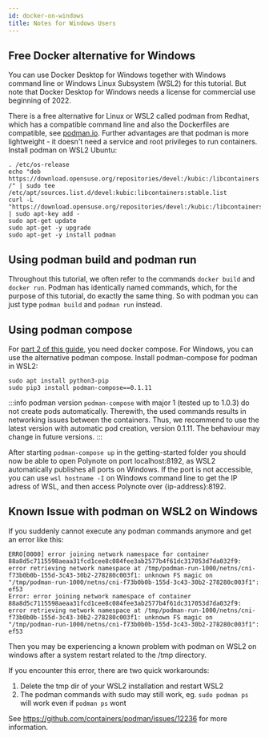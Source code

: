 ```yaml
---
id: docker-on-windows
title: Notes for Windows Users
---
```


## Free Docker alternative for Windows
You can use Docker Desktop for Windows together with Windows command line or Windows Linux Subsystem (WSL2) for this tutorial. But note that Docker Desktop for Windows needs a license for commercial use
beginning of 2022.

There is a free alternative for Linux or WSL2 called podman from Redhat, which has a compatible command line and also the Dockerfiles are compatible, see [podman.io](https://podman.io/).
Further advantages are that podman is more lightweight - it doesn't need a service and root privileges to run containers.
Install podman on WSL2 Ubuntu:

    . /etc/os-release
    echo "deb https://download.opensuse.org/repositories/devel:/kubic:/libcontainers:/stable/xUbuntu_${VERSION_ID}/ /" | sudo tee /etc/apt/sources.list.d/devel:kubic:libcontainers:stable.list
    curl -L "https://download.opensuse.org/repositories/devel:/kubic:/libcontainers:/stable/xUbuntu_${VERSION_ID}/Release.key" | sudo apt-key add -
    sudo apt-get update
    sudo apt-get -y upgrade
    sudo apt-get -y install podman

## Using podman build and podman run

Throughout this tutorial, we often refer to the commands `docker build` and `docker run`.
Podman has identically named commands, which, for the purpose of this tutorial, do exactly the same thing.
So with podman you can just type `podman build` and `podman run` instead.

## Using podman compose
For [part 2 of this guide](../part-2/delta-lake-format.md), you need docker compose.
For Windows, you can use the alternative podman compose.
Install podman-compose for podman in WSL2:

    sudo apt install python3-pip
    sudo pip3 install podman-compose==0.1.11

:::info podman version
`podman-compose` with major 1 (tested up to 1.0.3) do not create pods automatically. Therewith, the used commands results in networking issues between the containers. Thus, we recommend to use the latest version with automatic pod creation, version 0.1.11. The behaviour may change in future versions. 
:::

After starting `podman-compose up` in the getting-started folder you should now be able to open Polynote on port localhost:8192, as WSL2 automatically publishes all ports on Windows.
If the port is not accessible, you can use `wsl hostname -I` on Windows command line to get the IP adress of WSL, and then access Polynote over {ip-address}:8192.

## Known Issue with podman on WSL2 on Windows

If you suddenly cannot execute any podman commands anymore and get an error like this:

    ERRO[0000] error joining network namespace for container 88a8d5c7115598aeaa31fcd1cee8c084fee3ab2577b4f61dc317053d7da032f9: error retrieving network namespace at /tmp/podman-run-1000/netns/cni-f73b0b0b-155d-3c43-30b2-278280c003f1: unknown FS magic on "/tmp/podman-run-1000/netns/cni-f73b0b0b-155d-3c43-30b2-278280c003f1": ef53
    Error: error joining network namespace of container 88a8d5c7115598aeaa31fcd1cee8c084fee3ab2577b4f61dc317053d7da032f9: error retrieving network namespace at /tmp/podman-run-1000/netns/cni-f73b0b0b-155d-3c43-30b2-278280c003f1: unknown FS magic on "/tmp/podman-run-1000/netns/cni-f73b0b0b-155d-3c43-30b2-278280c003f1": ef53

Then you may be experiencing a known problem with podman on WSL2 on windows after a system restart related to the /tmp directory.

If you encounter this error, there are two quick workarounds:
1. Delete the tmp dir of your WSL2 installation and restart WSL2
2. The podman commands with sudo may still work, eg. `sudo podman ps` will work even if `podman ps` wont

See https://github.com/containers/podman/issues/12236 for more information.
